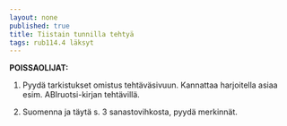 ```yaml
---
layout: none
published: true
title: Tiistain tunnilla tehtyä
tags: rub114.4 läksyt
---
```

**POISSAOLIJAT:**

1. Pyydä tarkistukset omistus tehtäväsivuun. Kannattaa harjoitella asiaa esim. ABIruotsi-kirjan tehtävillä.

2. Suomenna ja täytä s. 3 sanastovihkosta, pyydä merkinnät.

